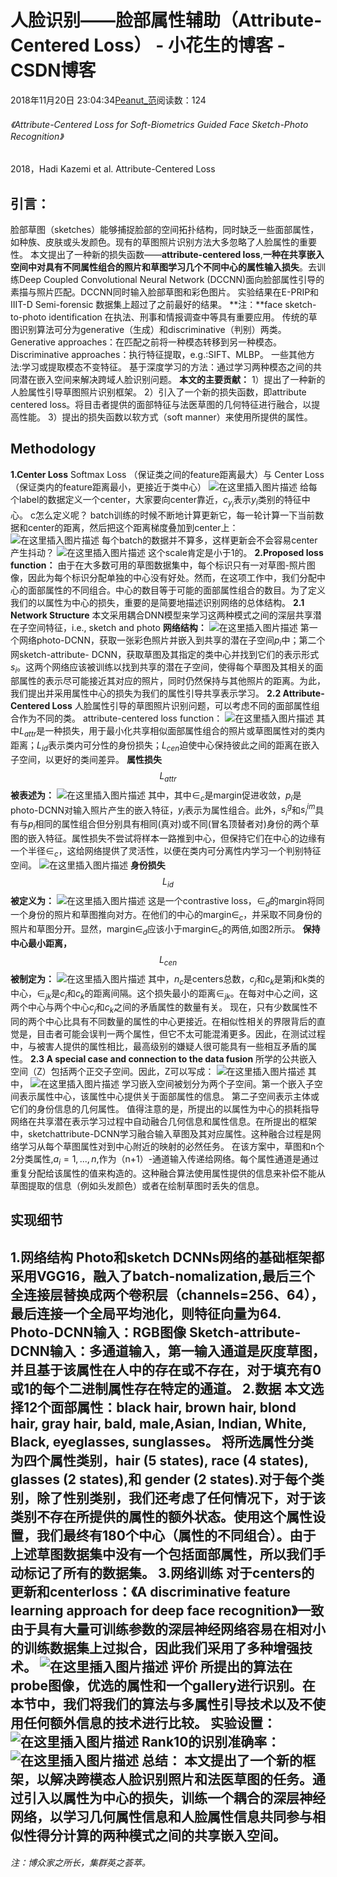 
# 人脸识别——脸部属性辅助（Attribute-Centered Loss） - 小花生的博客 - CSDN博客


2018年11月20日 23:04:34[Peanut_范](https://me.csdn.net/u013841196)阅读数：124



###### 《Attribute-Centered Loss for Soft-Biometrics Guided Face Sketch-Photo Recognition》
2018，Hadi Kazemi et al. Attribute-Centered Loss
## 引言：
脸部草图（sketches）能够捕捉脸部的空间拓扑结构，同时缺乏一些面部属性，如种族、皮肤或头发颜色。现有的草图照片识别方法大多忽略了人脸属性的重要性。
本文提出了一种新的损失函数——**attribute-centered loss**,**一种在共享嵌入空间中对具有不同属性组合的照片和草图学习几个不同中心的属性输入损失**。去训练Deep Coupled Convolutional Neural Network (DCCNN)面向脸部属性引导的素描与照片匹配。DCCNN同时输入脸部草图和彩色图片。
实验结果在E-PRIP和IIIT-D Semi-forensic 数据集上超过了之前最好的结果。
**注：**face sketch-to-photo identification 在执法、刑事和情报调查中等具有重要应用。
传统的草图识别算法可分为generative（生成）和discriminative（判别）两类。
Generative approaches：在匹配之前将一种模态转移到另一种模态。
Discriminative approaches：执行特征提取，e.g.:SIFT、MLBP。
一些其他方法:学习或提取模态不变特征。
基于深度学习的方法：通过学习两种模态之间的共同潜在嵌入空间来解决跨域人脸识别问题。
**本文的主要贡献：**
1）提出了一种新的人脸属性引导草图照片识别框架。
2）引入了一个新的损失函数，即attribute centered loss。将目击者提供的面部特征与法医草图的几何特征进行融合，以提高性能。
3）提出的损失函数以软方式（soft manner）来使用所提供的属性。
## Methodology
**1.Center Loss**
Softmax Loss （保证类之间的feature距离最大）与 Center Loss （保证类内的feature距离最小，更接近于类中心）
![在这里插入图片描述](https://img-blog.csdnimg.cn/20181120221041343.png)
给每个label的数据定义一个center，大家要向center靠近，$c_{y_{i}}$表示$y_{i}$类别的特征中心。
c怎么定义呢？
batch训练的时候不断地计算更新它，每一轮计算一下当前数据和center的距离，然后把这个距离梯度叠加到center上：
![在这里插入图片描述](https://img-blog.csdnimg.cn/20181120221538722.png)
每个batch的数据并不算多，这样更新会不会容易center产生抖动？
![在这里插入图片描述](https://img-blog.csdnimg.cn/20181120221614182.png)
这个scale肯定是小于1的。
[
](https://img-blog.csdnimg.cn/20181120221614182.png)**2.Proposed loss function：**
由于在大多数可用的草图数据集中，每个标识只有一对草图-照片图像，因此为每个标识分配单独的中心没有好处。然而，在这项工作中，我们分配中心的面部属性的不同组合。中心的数目等于可能的面部属性组合的数目。为了定义我们的以属性为中心的损失，重要的是简要地描述识别网络的总体结构。
**2.1 Network Structure**
本文采用耦合DNN模型来学习这两种模式之间的深层共享潜在子空间特征，i.e., sketch and photo
**网络结构：**
![在这里插入图片描述](https://img-blog.csdnimg.cn/20181120221730848.png?x-oss-process=image/watermark,type_ZmFuZ3poZW5naGVpdGk,shadow_10,text_aHR0cHM6Ly9ibG9nLmNzZG4ubmV0L3UwMTM4NDExOTY=,size_16,color_FFFFFF,t_70)
第一个网络photo-DCNN，获取一张彩色照片并嵌入到共享的潜在子空间$p_{i}$中；第二个网sketch-attribute-
DCNN，获取草图及其指定的类中心并找到它们的表示形式$s_{i}$。这两个网络应该被训练以找到共享的潜在子空间，使得每个草图及其相关的面部属性的表示尽可能接近其对应的照片，同时仍然保持与其他照片的距离。为此，我们提出并采用属性中心的损失为我们的属性引导共享表示学习。
**2.2 Attribute-Centered Loss**
人脸属性引导的草图照片识别问题，可以考虑不同的面部属性组合作为不同的类。
attribute-centered loss function：
![在这里插入图片描述](https://img-blog.csdnimg.cn/20181120221901799.png)
其中$L_{attr}$是一种损失，用于最小化共享相似面部属性组合的照片或草图属性对的类内距离；$L_{id}$表示类内可分性的身份损失；$L_{cen}$迫使中心保持彼此之间的距离在嵌入子空间，以更好的类间差异。
**属性损失**
$$
L_{attr}
$$
**被表述为：**
![在这里插入图片描述](https://img-blog.csdnimg.cn/20181120222217569.png?x-oss-process=image/watermark,type_ZmFuZ3poZW5naGVpdGk,shadow_10,text_aHR0cHM6Ly9ibG9nLmNzZG4ubmV0L3UwMTM4NDExOTY=,size_16,color_FFFFFF,t_70)
其中，其中$\in_{c}$是margin促进收敛，$p_{i}$是photo-DCNN对输入照片产生的嵌入特征，$y_{i}$表示为属性组合。此外，$s_{i}^{g}$和$s_{i}^{im}$具有与$p_{i}$相同的属性组合但分别具有相同(真对)或不同(冒名顶替者对)身份的两个草图的嵌入特征。属性损失不尝试将样本一路推到中心，但保持它们在中心的边缘有一个半径$\in_{c}$，这给网络提供了灵活性，以便在类内可分离性内学习一个判别特征空间。
![在这里插入图片描述](https://img-blog.csdnimg.cn/20181120222618739.png?x-oss-process=image/watermark,type_ZmFuZ3poZW5naGVpdGk,shadow_10,text_aHR0cHM6Ly9ibG9nLmNzZG4ubmV0L3UwMTM4NDExOTY=,size_16,color_FFFFFF,t_70)
**身份损失**
$$
L_{id}
$$
**被定义为：**
![在这里插入图片描述](https://img-blog.csdnimg.cn/20181120222720285.png)
这是一个contrastive loss，$\in_{d}$的margin将同一个身份的照片和草图推向对方。在他们的中心的margin$\in_{c}$，并采取不同身份的照片和草图分开。显然，margin$\in_{d}$应该小于margin$\in_{c}$的两倍,如图2所示。
[
](https://img-blog.csdnimg.cn/20181120222720285.png)**保持中心最小距离，**
$$
L_{cen}
$$
**被制定为：**
![在这里插入图片描述](https://img-blog.csdnimg.cn/20181120223050572.png)
其中，$n_{c}$是centers总数，$c_{j}$和$c_{k}$是第j和k类的中心，$\in_{jk}$是$c_{j}$和$c_{k}$的距离间隔。这个损失最小的距离$\in_{jk}$。在每对中心之间，这两个中心与两个中心$c_{j}$和$c_{k}$之间的矛盾属性的数量有关。
现在，只有少数属性不同的两个中心比具有不同数量的属性的中心更接近。在相似性相关的界限背后的直觉是，目击者可能会误判一两个属性，但它不太可能混淆更多。因此，在测试过程中，与被害人提供的属性相比，最高级别的嫌疑人很可能具有一些相互矛盾的属性。
**2.3 A special case and connection to the data fusion**
所学的公共嵌入空间（Z）包括两个正交子空间。因此，Z可以写成：
![在这里插入图片描述](https://img-blog.csdnimg.cn/20181120223501561.png)
其中，
![在这里插入图片描述](https://img-blog.csdnimg.cn/20181120223530319.png)
学习嵌入空间被划分为两个子空间。第一个嵌入子空间表示属性中心，该属性中心提供关于面部属性的信息。
[
](https://img-blog.csdnimg.cn/20181120223530319.png)第二子空间表示主体或它们的身份信息的几何属性。
值得注意的是，所提出的以属性为中心的损耗指导网络在共享潜在表示学习过程中自动融合几何信息和属性信息。在所提出的框架中，sketchattribute-DCNN学习融合输入草图及其对应属性。这种融合过程是网络学习从每个草图属性对到中心附近的映射的必然任务。
在该方案中，草图和n个2分类属性,$a_{i}=1,...,n$,作为（n+1）-通道输入传递给网络。每个属性通道是通过重复分配给该属性的值来构造的。这种融合算法使用属性提供的信息来补偿不能从草图提取的信息（例如头发颜色）或者在绘制草图时丢失的信息。
## 实现细节
**1.网络结构**
Photo和sketch DCNNs网络的基础框架都采用VGG16，融入了batch-nomalization,最后三个全连接层替换成两个卷积层（channels=256、64），最后连接一个全局平均池化，则特征向量为64.
Photo-DCNN输入：RGB图像
Sketch-attribute-DCNN输入：多通道输入，第一输入通道是灰度草图，并且基于该属性在人中的存在或不存在，对于填充有0或1的每个二进制属性存在特定的通道。
**2.数据**
本文选择12个面部属性：black hair, brown hair, blond hair, gray hair, bald, male,Asian, Indian, White, Black, eyeglasses, sunglasses。
将所选属性分类为四个属性类别，hair (5 states), race (4 states), glasses (2 states),和 gender (2 states).对于每个类别，除了性别类别，我们还考虑了任何情况下，对于该类别不存在所提供的属性的额外状态。使用这个属性设置，我们最终有180个中心（属性的不同组合）。由于上述草图数据集中没有一个包括面部属性，所以我们手动标记了所有的数据集。
3.网络训练
对于centers的更新和centerloss：《A discriminative feature learning approach for deep face recognition》一致
由于具有大量可训练参数的深层神经网络容易在相对小的训练数据集上过拟合，因此我们采用了多种增强技术。
![在这里插入图片描述](https://img-blog.csdnimg.cn/20181120223721832.png?x-oss-process=image/watermark,type_ZmFuZ3poZW5naGVpdGk,shadow_10,text_aHR0cHM6Ly9ibG9nLmNzZG4ubmV0L3UwMTM4NDExOTY=,size_16,color_FFFFFF,t_70)
**评价**
所提出的算法在probe图像，优选的属性和一个gallery进行识别。在本节中，我们将我们的算法与多属性引导技术以及不使用任何额外信息的技术进行比较。
实验设置：
![在这里插入图片描述](https://img-blog.csdnimg.cn/2018112022375995.png?x-oss-process=image/watermark,type_ZmFuZ3poZW5naGVpdGk,shadow_10,text_aHR0cHM6Ly9ibG9nLmNzZG4ubmV0L3UwMTM4NDExOTY=,size_16,color_FFFFFF,t_70)
**Rank10的识别准确率：**
![在这里插入图片描述](https://img-blog.csdnimg.cn/20181120223829337.png?x-oss-process=image/watermark,type_ZmFuZ3poZW5naGVpdGk,shadow_10,text_aHR0cHM6Ly9ibG9nLmNzZG4ubmV0L3UwMTM4NDExOTY=,size_16,color_FFFFFF,t_70)
**总结：**
本文提出了一个新的框架，以解决跨模态人脸识别照片和法医草图的任务。通过引入以属性为中心的损失，训练一个耦合的深层神经网络，以学习几何属性信息和人脸属性信息共同参与相似性得分计算的两种模式之间的共享嵌入空间。
---

###### 注：博众家之所长，集群英之荟萃。

[
](https://img-blog.csdnimg.cn/20181120223829337.png?x-oss-process=image/watermark,type_ZmFuZ3poZW5naGVpdGk,shadow_10,text_aHR0cHM6Ly9ibG9nLmNzZG4ubmV0L3UwMTM4NDExOTY=,size_16,color_FFFFFF,t_70)
